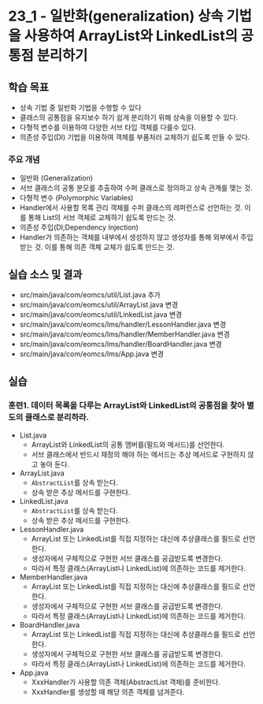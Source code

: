 # 23_1 - 일반화(generalization) 상속 기법을 사용하여 ArrayList와 LinkedList의 공통점 분리하기

## 학습 목표

- 상속 기법 중 일반화 기법을 수행할 수 있다
- 클래스의 공통점을 유지보수 하기 쉽게 분리하기 위해 상속을 이용할 수 있다.
- 다형적 변수를 이용하여 다양한 서브 타입 객체를 다룰수 있다.
- 의존성 주입(DI) 기법을 이용하여 객체를 부품처러 교체하기 쉽도록 만들 수 있다.

### 주요 개념

-  일반화 (Generalization)
 - 서브 클래스의 공통 분모를 추출하여 수퍼 클래스로 정의하고 상속 관계를 맺는 것.
-   다형적 변수 (Polymorphic Variables)
 -  Handler에서 사용할 목록 관리 객체를 수퍼 클래스의 레퍼런스로 선언하는 것.
    이를 통해 List의 서브 객체로 교체하기 쉽도록 만드는 것.
-   의존성 주입(DI;Dependency Injection)
  - Handler가 의존하는 객체를 내부에서 생성하지 않고 생성자를 통해 외부에서 주입받는 것.
    이를 통해 의존 객체 교체가 쉽도록 만드는 것.

## 실습 소스 및 결과

- src/main/java/com/eomcs/util/List.java 추가
- src/main/java/com/eomcs/util/ArrayList.java 변경
- src/main/java/com/eomcs/util/LinkedList.java 변경
- src/main/java/com/eomcs/lms/handler/LessonHandler.java 변경
- src/main/java/com/eomcs/lms/handler/MemberHandler.java 변경
- src/main/java/com/eomcs/lms/handler/BoardHandler.java 변경
- src/main/java/com/eomcs/lms/App.java 변경

## 실습

### 훈련1. 데이터 목록을 다루는 ArrayList와 LinkedList의 공통점을 찾아 별도의 클래스로 분리하라.

- List.java
  - ArrayList와 LinkedList의 공통 맴버를(필드와 메서드)를 선언한다.
  - 서브 클래스에서 반드시 재정의 해야 하는 메서드는 추상 메서드로 구현하지 않고 놓아 둔다.
- ArrayList.java
  - `AbstractList`를 상속 받는다.
  - 상속 받은 추상 메서드를 구현한다.
- LinkedList.java
  - `AbstractList`를 상속 받는다.
  - 상속 받은 추상 메서드를 구현한다.
- LessonHandler.java
  - ArrayList 또는 LinkedList를 직접 지정하는 대신에 추상클래스를 필드로 선언한다.
  - 생성자에서 구체적으로 구현한 서브 클래스를 공급받도록 변경한다.
  - 따라서 특정 클래스(ArrayList나 LinkedList)에 의존하는 코드를 제거한다.
- MemberHandler.java
   - ArrayList 또는 LinkedList를 직접 지정하는 대신에 추상클래스를 필드로 선언한다.
  - 생성자에서 구체적으로 구현한 서브 클래스를 공급받도록 변경한다.
  - 따라서 특정 클래스(ArrayList나 LinkedList)에 의존하는 코드를 제거한다.
- BoardHandler.java
   - ArrayList 또는 LinkedList를 직접 지정하는 대신에 추상클래스를 필드로 선언한다.
  - 생성자에서 구체적으로 구현한 서브 클래스를 공급받도록 변경한다.
  - 따라서 특정 클래스(ArrayList나 LinkedList)에 의존하는 코드를 제거한다.
- App.java
  - XxxHandler가 사용할 의존 객체(AbstractList 객체)를 준비한다.
  - XxxHandler를 생성할 때 해당 의존 객체를 넘겨준다.